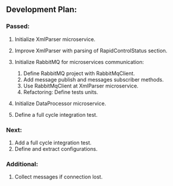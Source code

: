 ## Development Plan:

### Passed:

1. Initialize XmlParser microservice.
2. Improve XmlParser with parsing of RapidControlStatus section.
3. Initialize RabbitMQ for microservices communication:

   1. Define RabbitMQ project with RabbitMqClient.
   2. Add message publish and messages subscriber methods.
   3. Use RabbitMqClient at XmlParser microservice.
   4. Refactoring: Define tests units.

4. Initialize DataProcessor microservice.
5. Define a full cycle integration test.

### Next:

1. Add a full cycle integration test. 
2. Define and extract configurations.

### Additional:

1. Collect messages if connection lost.